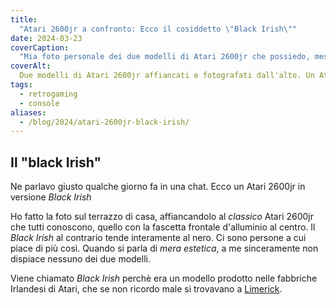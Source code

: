```yaml
---
title: 
  "Atari 2600jr a confronto: Ecco il cosiddetto \"Black Irish\""
date: 2024-03-23
coverCaption:
  "Mia foto personale dei due modelli di Atari 2600jr che possiedo, messi a confronto: In alto, il classico modello con frontalino in acciaio. Sotto, il modello Black Irish con una scocca tutta nera."
coverAlt:
  Due modelli di Atari 2600jr affiancati e fotografati dall'alto. Un Atari 2600jr classico con frontalino in acciaio ed un Atari 2600 Black Irish, completamente nero.
tags:
  - retrogaming
  - console
aliases:
  - /blog/2024/atari-2600jr-black-irish/
---
```


## Il "black Irish"

Ne parlavo giusto qualche giorno fa in una chat. Ecco un Atari 2600jr in versione *Black Irish*
  
Ho fatto la foto sul terrazzo di casa, affiancandolo al *classico* Atari 2600jr che tutti conoscono, quello con la fascetta frontale d'alluminio al centro. Il *Black Irish* al contrario tende interamente al nero. Ci sono persone a cui piace di più così. Quando si parla di *mera estetica*, a me sinceramente non dispiace nessuno dei due modelli.
  
Viene chiamato *Black Irish* perchè era un modello prodotto nelle fabbriche Irlandesi di Atari, che se non ricordo male si trovavano a [Limerick](https://it.wikipedia.org/wiki/Limerick).
